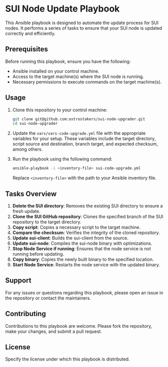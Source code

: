 # SUI Node Update Playbook

This Ansible playbook is designed to automate the update process for SUI nodes. It performs a series of tasks to ensure that your SUI node is updated correctly and efficiently.

## Prerequisites

Before running this playbook, ensure you have the following:

- Ansible installed on your control machine.
- Access to the target machine(s) where the SUI node is running.
- Necessary permissions to execute commands on the target machine(s).

## Usage

1. Clone this repository to your control machine:

    ```bash
    git clone git@github.com:astrostakers/sui-node-upgrader.git
    cd sui-node-upgrader
    ```

2. Update the `vars/vars-code-upgrade.yml` file with the appropriate variables for your setup. These variables include the target directory, script source and destination, branch target, and expected checksum, among others.

3. Run the playbook using the following command:

    ```bash
    ansible-playbook -i <inventory-file> sui-code-upgrade.yml
    ```

    Replace `<inventory-file>` with the path to your Ansible inventory file.

## Tasks Overview

1. **Delete the SUI directory**: Removes the existing SUI directory to ensure a fresh update.
2. **Clone the SUI GitHub repository**: Clones the specified branch of the SUI repository to the target directory.
3. **Copy script**: Copies a necessary script to the target machine.
4. **Compare the checksum**: Verifies the integrity of the cloned repository.
5. **Update sui-client**: Builds the sui-client from the source.
6. **Update sui-node**: Compiles the sui-node binary with optimizations.
7. **Stop Node Service if running**: Ensures that the node service is not running before updating.
8. **Copy binary**: Copies the newly built binary to the specified location.
9. **Start Node Service**: Restarts the node service with the updated binary.

## Support

For any issues or questions regarding this playbook, please open an issue in the repository or contact the maintainers.

## Contributing

Contributions to this playbook are welcome. Please fork the repository, make your changes, and submit a pull request.

## License

Specify the license under which this playbook is distributed.
